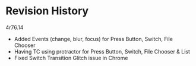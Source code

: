 Revision History
==================
4r76.14
* Added Events (change, blur, focus) for Press Button, Switch, File Chooser
* Having TC using protractor for Press Button, Switch, File Chooser & List
* Fixed Switch Transition Glitch issue in Chrome